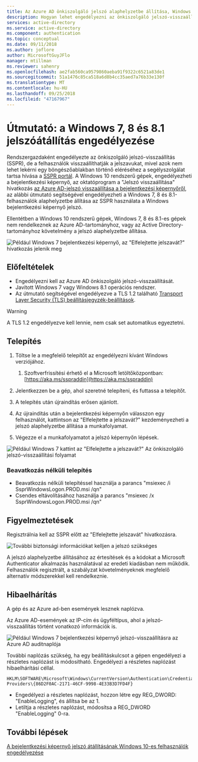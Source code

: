 ```yaml
---
title: Az Azure AD önkiszolgáló jelszó alaphelyzetbe állítása, Windows 7- és 8.1
description: Hogyan lehet engedélyezni az önkiszolgáló jelszó-visszaállítás használatával elfelejtette a jelszavát, a Windows 7 vagy 8.1 bejelentkezési képernyő
services: active-directory
ms.service: active-directory
ms.component: authentication
ms.topic: conceptual
ms.date: 09/11/2018
ms.author: joflore
author: MicrosoftGuyJFlo
manager: mtillman
ms.reviewer: sahenry
ms.openlocfilehash: ae2fab560ca9579860aeba91f9322c6521a83de1
ms.sourcegitcommit: 51a1476c85ca518a6d8b4cc35aed7a76b33e130f
ms.translationtype: MT
ms.contentlocale: hu-HU
ms.lasthandoff: 09/25/2018
ms.locfileid: "47167967"
---
```

# <a name="how-to-enable-password-reset-from-windows-7-8-and-81"></a>Útmutató: a Windows 7, 8 és 8.1 jelszóátállítás engedélyezése

Rendszergazdaként engedélyezte az önkiszolgáló jelszó-visszaállítás (SSPR), de a felhasználók visszaállíthatják a jelszavukat, mivel azok nem lehet lekérni egy böngészőablakban történő eléréséhez a segélyszolgálat tartsa hívása a [SSPR portál](https://aka.ms/sspr). A Windows 10 rendszerű gépek, engedélyezheti a bejelentkezési képernyő, az oktatóprogram a "Jelszó visszaállítása" hivatkozás [az Azure AD-jelszó visszaállítása a bejelentkezési képernyőről](tutorial-sspr-windows.md), az alábbi útmutató segítségével engedélyezheti a Windows 7, 8 és 8.1-felhasználók alaphelyzetbe állítása az SSPR használata a Windows bejelentkezési képernyő jelszó.

Ellentétben a Windows 10 rendszerű gépek, Windows 7, 8 és 8.1-es gépek nem rendelkeznek az Azure AD-tartományhoz, vagy az Active Directory-tartományhoz követelmény a jelszó alaphelyzetbe állítása.

![Például Windows 7 bejelentkezési képernyő, az "Elfelejtette jelszavát?" hivatkozás jelenik meg](media/howto-sspr-windows-7-8/windows-7-logon-screen.png)

## <a name="prerequisites"></a>Előfeltételek

* Engedélyezni kell az Azure AD önkiszolgáló jelszó-visszaállítását.
* Javított Windows 7 vagy Windows 8.1 operációs rendszer.
* Az útmutató segítségével engedélyezve a TLS 1.2 található [Transport Layer Security (TLS) beállításjegyzék-beállítások](https://docs.microsoft.com/windows-server/security/tls/tls-registry-settings#tls-12).

> [!WARNING]
> A TLS 1.2 engedélyezve kell lennie, nem csak set automatikus egyeztetni.

## <a name="install"></a>Telepítés

1. Töltse le a megfelelő telepítőt az engedélyezni kívánt Windows verziójához.

   1. Szoftverfrissítési érhető el a Microsoft letöltőközpontban: [https://aka.ms/sspraddin](https://aka.ms/sspraddin)

1. Jelentkezzen be a gép, ahol szeretné telepíteni, és futtassa a telepítőt.
1. A telepítés után újraindítás erősen ajánlott.
1. Az újraindítás után a bejelentkezési képernyőn válasszon egy felhasználót, kattintson az "Elfelejtette a jelszavát?" kezdeményezheti a jelszó alaphelyzetbe állítása a munkafolyamat.
1. Végezze el a munkafolyamatot a jelszó képernyőn lépések.

![Például Windows 7 kattint az "Elfelejtette a jelszavát?" Az önkiszolgáló jelszó-visszaállítási folyamat](media/howto-sspr-windows-7-8/windows-7-sspr.png)

### <a name="silent-installation"></a>Beavatkozás nélküli telepítés

* Beavatkozás nélküli telepítéssel használja a parancs "msiexec /i SsprWindowsLogon.PROD.msi /qn"
* Csendes eltávolításához használja a parancs "msiexec /x SsprWindowsLogon.PROD.msi /qn"

## <a name="caveats"></a>Figyelmeztetések

Regisztrálnia kell az SSPR előtt az "Elfelejtette jelszavát" hivatkozásra.

![További biztonsági információkat kelljen a jelszó szükséges](media/howto-sspr-windows-7-8/windows-7-sspr-need-security-info.png)

A jelszó alaphelyzetbe állításához az értesítések és a kódokat a Microsoft Authenticator alkalmazás használatával az eredeti kiadásban nem működik. Felhasználók regisztrált, a szabályzat követelményeknek megfelelő alternatív módszerekkel kell rendelkeznie.

## <a name="troubleshooting"></a>Hibaelhárítás

A gép és az Azure ad-ben események lesznek naplózva.

Az Azure AD-események az IP-cím és ügyféltípus, ahol a jelszó-visszaállítás történt vonatkozó információk is.

![Például Windows 7 bejelentkezési képernyő jelszó-visszaállításra az Azure AD auditnaplója](media/howto-sspr-windows-7-8/windows-7-sspr-azure-ad-audit-log.png)

További naplózás szükség, ha egy beállításkulcsot a gépen engedélyezi a részletes naplózást is módosítható. Engedélyezi a részletes naplózást hibaelhárítási céllal.

```
HKLM\SOFTWARE\Microsoft\Windows\CurrentVersion\Authentication\Credential Providers\{86D2F0AC-2171-46CF-9998-4E33B3D7FD4F}
```

* Engedélyezi a részletes naplózást, hozzon létre egy REG_DWORD: "EnableLogging", és állítsa be az 1.
* Letiltja a részletes naplózást, módosítsa a REG_DWORD "EnableLogging" 0-ra.

## <a name="next-steps"></a>További lépések

[A bejelentkezési képernyő jelszó átállításának Windows 10-es felhasználók engedélyezése](tutorial-sspr-windows.md)